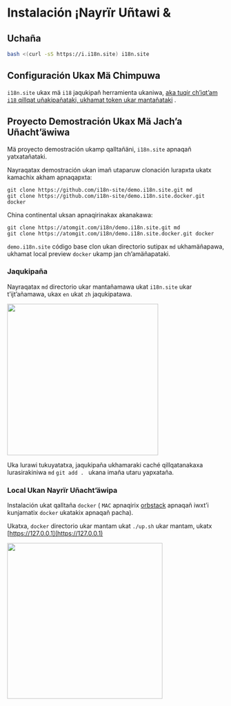 # Instalación ¡Nayrïr Uñtawi &

## Uchaña

```sh
bash <(curl -sS https://i.i18n.site) i18n.site
```

## Configuración Ukax Mä Chimpuwa

`i18n.site` ukax mä `i18` jaqukipañ herramienta ukaniwa, [aka tuqir ch’iqt’am `i18` qillqat uñakipañataki, ukhamat token ukar mantañataki](/i18/use) .

## Proyecto Demostración Ukax Mä Jach’a Uñacht’äwiwa

Mä proyecto demostración ukamp qalltañäni, `i18n.site` apnaqañ yatxatañataki.

Nayraqatax demostración ukan imañ utaparuw clonación lurapxta ukatx kamachix akham apnaqapxta:

```
git clone https://github.com/i18n-site/demo.i18n.site.git md
git clone https://github.com/i18n-site/demo.i18n.site.docker.git docker
```

China continental uksan apnaqirinakax akanakawa:

```
git clone https://atomgit.com/i18n/demo.i18n.site.git md
git clone https://atomgit.com/i18n/demo.i18n.site.docker.git docker
```

`demo.i18n.site` código base clon ukan directorio sutipax `md` ukhamäñapawa, ukhamat local preview `docker` ukamp jan ch’amäñapataki.

### Jaqukipaña

Nayraqatax `md` directorio ukar mantañamawa ukat `i18n.site` ukar t’ijt’añamawa, ukax `en` ukat `zh` jaqukipatawa.

<img src="https://p.3ti.site/1721114619.avif" style="width:350px">

Uka lurawi tukuyatatxa, jaqukipaña ukhamaraki caché qillqatanakaxa lurasirakiniwa `md` `git add . ` ukana imaña utaru yapxataña.

### Local Ukan Nayrïr Uñacht’äwipa

Instalación ukat qalltaña `docker` ( `MAC` apnaqirix [orbstack](https://orbstack.dev) apnaqañ iwxt’i kunjamatix `docker` ukatakix apnaqañ pacha).

Ukatxa, `docker` directorio ukar mantam ukat `./up.sh` ukar mantam, ukatx [https://127.0.0.1](https://127.0.0.1)

<img src="//p.3ti.site/1721104238.avif" style="width:360px">
